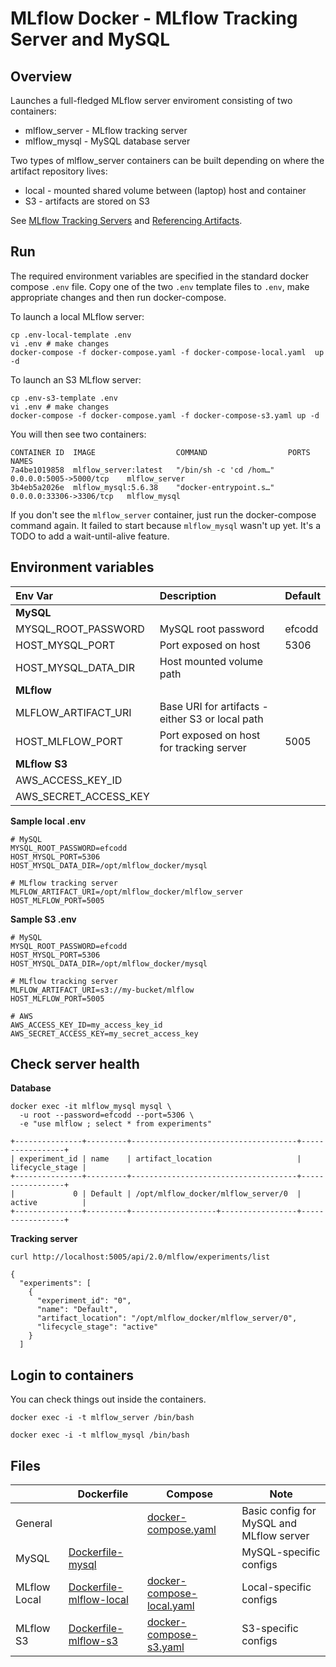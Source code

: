 
# MLflow Docker - MLflow Tracking Server and MySQL 

## Overview

Launches a full-fledged MLflow server enviroment consisting of two containers:
* mlflow_server - MLflow tracking server
* mlflow_mysql - MySQL database server

Two types of mlflow_server containers can be built depending on where the artifact repository lives:
  * local - mounted shared volume between (laptop) host and container 
  * S3 - artifacts are stored on S3

See [MLflow Tracking Servers](https://mlflow.org/docs/latest/tracking.html#mlflow-tracking-servers) and
[Referencing Artifacts](https://mlflow.org/docs/latest/concepts.html#referencing-artifacts).


## Run

The required  environment variables are specified in the standard docker compose `.env` file.
Copy one of the two `.env` template files to `.env`, make appropriate changes and then run docker-compose.

To launch a local MLflow server:
```
cp .env-local-template .env
vi .env # make changes 
docker-compose -f docker-compose.yaml -f docker-compose-local.yaml  up -d 
```

To launch an S3 MLflow server:
```
cp .env-s3-template .env
vi .env # make changes 
docker-compose -f docker-compose.yaml -f docker-compose-s3.yaml up -d 
```
You will then see two containers:
```
CONTAINER ID  IMAGE                  COMMAND                  PORTS                     NAMES
7a4be1019858  mlflow_server:latest   "/bin/sh -c 'cd /hom…"   0.0.0.0:5005->5000/tcp    mlflow_server
3b4eb5a2026e  mlflow_mysql:5.6.38    "docker-entrypoint.s…"   0.0.0.0:33306->3306/tcp   mlflow_mysql
```
If you don't see the `mlflow_server` container, just run the docker-compose command again. 
It failed to start because `mlflow_mysql` wasn't up yet. It's a TODO to add a wait-until-alive feature.

## Environment variables

| Env Var  | Description  | Default  |
|:--|:--|:--|
| **MySQL**  |   |   |
| MYSQL_ROOT_PASSWORD | MySQL root password  | efcodd   |
| HOST_MYSQL_PORT  | Port exposed on host  | 5306  |
|  HOST_MYSQL_DATA_DIR  | Host mounted volume path |   |
| **MLflow**  |   |   |
| MLFLOW_ARTIFACT_URI  | Base URI for artifacts - either S3 or local path|   |
| HOST_MLFLOW_PORT  | Port exposed on host for tracking server  | 5005  |
| **MLflow S3**  |   |   |
| AWS_ACCESS_KEY_ID  |   |   |
| AWS_SECRET_ACCESS_KEY  |   |   |


**Sample local .env**
```
# MySQL 
MYSQL_ROOT_PASSWORD=efcodd
HOST_MYSQL_PORT=5306
HOST_MYSQL_DATA_DIR=/opt/mlflow_docker/mysql

# MLflow tracking server
MLFLOW_ARTIFACT_URI=/opt/mlflow_docker/mlflow_server
HOST_MLFLOW_PORT=5005
```

**Sample S3 .env**
```
# MySQL 
MYSQL_ROOT_PASSWORD=efcodd
HOST_MYSQL_PORT=5306
HOST_MYSQL_DATA_DIR=/opt/mlflow_docker/mysql

# MLflow tracking server
MLFLOW_ARTIFACT_URI=s3://my-bucket/mlflow
HOST_MLFLOW_PORT=5005

# AWS 
AWS_ACCESS_KEY_ID=my_access_key_id
AWS_SECRET_ACCESS_KEY=my_secret_access_key
```

## Check server health

**Database**
```
docker exec -it mlflow_mysql mysql \
  -u root --password=efcodd --port=5306 \
  -e "use mlflow ; select * from experiments"
```
```
+---------------+---------+-------------------------------------+-----------------+
| experiment_id | name    | artifact_location                   | lifecycle_stage |
+---------------+---------+-------------------------------------+-----------------+
|             0 | Default | /opt/mlflow_docker/mlflow_server/0  | active          |
+---------------+---------+-------------------+-----------------+-----------------+
```

**Tracking server**
```
curl http://localhost:5005/api/2.0/mlflow/experiments/list
```
```
{
  "experiments": [
    {
      "experiment_id": "0",
      "name": "Default",
      "artifact_location": "/opt/mlflow_docker/mlflow_server/0",
      "lifecycle_stage": "active"
    }
  ]
```

## Login to containers

You can check things out inside the containers.
```
docker exec -i -t mlflow_server /bin/bash
```
```
docker exec -i -t mlflow_mysql /bin/bash
```

## Files

|   | Dockerfile   | Compose | Note |
|---|---|---|--|
| General  |  | [docker-compose.yaml](docker-compose.yaml)  | Basic config for MySQL and MLflow server |
|MySQL  | [Dockerfile-mysql](Dockerfile-mysql)  | | MySQL-specific configs |
| MLflow Local  |[Dockerfile-mlflow-local](Dockerfile-mlflow-local)  |[docker-compose-local.yaml](docker-compose-local.yaml)  | Local-specific configs|
| MLflow S3 | [Dockerfile-mlflow-s3](Dockerfile-mlflow-s3)  |[docker-compose-s3.yaml](docker-compose-s3.yaml)  | S3-specific configs|
